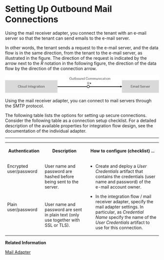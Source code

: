 <!-- loio8b112ba77c3b4896a95b711840b46627 -->

# Setting Up Outbound Mail Connections

Using the mail receiver adapter, you connect the tenant with an e-mail server so that the tenant can send emails to the e-mail server.



In other words, the tenant sends a request to the e-mail server, and the data flow is in the same direction, from the tenant to the e-mail server, as illustrated in the figure. The direction of the request is indicated by the arrow next to the *R* notation in the following figure, the direction of the data flow by the direction of the connection arrow.

![](images/Outbound_Mail_Connection_f690647.png)

Using the mail receiver adapter, you can connect to mail servers through the SMTP protocol.

The following table lists the options for setting up secure connections. Consider the following table as a connection setup checklist. For a detailed description of the available properties for integration flow design, see the documentation of the individual adapter.

****


<table>
<tr>
<th valign="top">

Authentication

</th>
<th valign="top">

Description

</th>
<th valign="top">

How to configure \(checklist\) ...

</th>
</tr>
<tr>
<td valign="top">

Encrypted user/password

</td>
<td valign="top">

User name and password are hashed before being sent to the server.

</td>
<td valign="top" rowspan="2">

-   Create and deploy a *User Credentials* artifact that contains the credentials \(user name and password\) of the e-mail account owner.

-   In the integration flow / mail receiver adapter, specify the mail adapter settings. In particular, as *Credential Name* specify the name of the *User Credentials* artifact to use for this connection.




</td>
</tr>
<tr>
<td valign="top">

Plain user/password

</td>
<td valign="top">

User name and password are sent in plain text \(only use together with SSL or TLS\).

</td>
</tr>
</table>

**Related Information**  


[Mail Adapter](../50-Development/mail-adapter-f1145cc.md "The mail adapter allows you to connect the tenant to an email server. The sender mail adapter can download e-mails and access the e-mail body content as well as attachments. The receiver mail adapter allows you to send encrypted messages by e-mail.")

